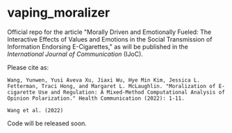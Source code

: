 # vaping_moralizer
Official repo for the article "Morally Driven and Emotionally Fueled: The Interactive Effects of Values and Emotions in the Social Transmission of Information Endorsing E-Cigarettes," as will be published in the _International Journal of Communication_ (IJoC). 


Please cite as:

    Wang, Yunwen, Yusi Aveva Xu, Jiaxi Wu, Hye Min Kim, Jessica L. Fetterman, Traci Hong, and Margaret L. McLaughlin. "Moralization of E-cigarette Use and Regulation: A Mixed-Method Computational Analysis of Opinion Polarization." Health Communication (2022): 1-11.
    
    Wang et al. (2022)

Code will be released soon.
